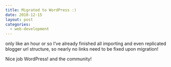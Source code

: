 ```yaml
---
title: Migrated to WordPress :)
date: 2010-12-15
layout: post
categories:
  - web-development
---
```

only like an hour or so I&#8217;ve already finished all importing and even replicated blogger url structure, so nearly no links need to be fixed upon migration!

Nice job WordPress! and the community!
